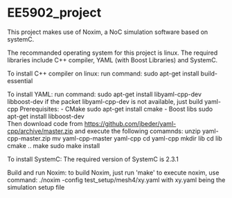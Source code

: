# EE5902_project
This project makes use of Noxim, a NoC simulation software based on systemC.

The recommanded operating system for this project is linux. The required libraries include C++ compiler, YAML (with Boost Libraries) and SystemC.

To install C++ compiler on linux: 
	run command: sudo apt-get install build-essential

To install YAML: 
	run command: sudo apt-get install libyaml-cpp-dev libboost-dev
	if the packet libyaml-cpp-dev is not available, just build yaml-cpp
	    Prerequisites:
    - CMake
        sudo apt-get install cmake
    - Boost libs
    	sudo apt-get install libboost-dev	
    Then download code from https://github.com/jbeder/yaml-cpp/archive/master.zip
    and execute the following comamnds:
	unzip yaml-cpp-master.zip
	mv yaml-cpp-master yaml-cpp
	cd yaml-cpp
	mkdir lib
	cd lib
	cmake ..
	make
	sudo make install

To install SystemC:
	The required version of SystemC is 2.3.1

Build and run Noxim:
	to build Noxim, just run 'make'
	to execute noxim, use command:
		./noxim -config test_setup/mesh4/xy.yaml
	with xy.yaml being the simulation setup file

